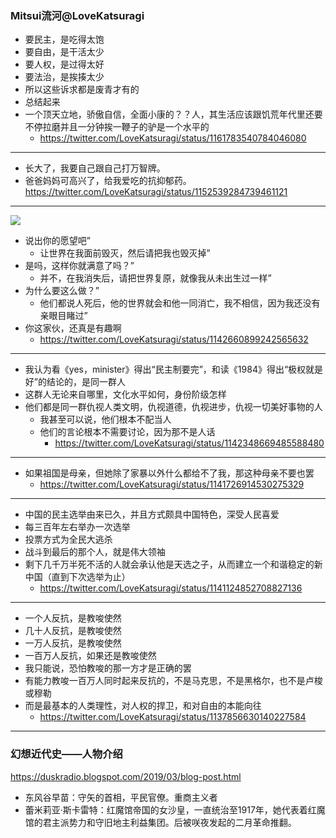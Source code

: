 ### Mitsui流河@LoveKatsuragi
- 要民主，是吃得太饱
- 要自由，是干活太少
- 要人权，是过得太好
- 要法治，是挨揍太少
- 所以这些诉求都是废青才有的
- 总结起来
- 一个顶天立地，骄傲自信，全面小康的？？人，其生活应该跟饥荒年代里还要不停拉磨并且一分钟挨一鞭子的驴是一个水平的
  - https://twitter.com/LoveKatsuragi/status/1161783540784046080
---
- 长大了，我要自己跟自己打万智牌。
- 爸爸妈妈可高兴了，给我爱吃的抗抑郁药。
https://twitter.com/LoveKatsuragi/status/1152539284739461121
---
![](https://pbs.twimg.com/profile_banners/4801382412/1527488469)
- 说出你的愿望吧”
  - 让世界在我面前毁灭，然后请把我也毁灭掉”
- 是吗，这样你就满意了吗？”
  - 并不，在我消失后，请把世界复原，就像我从未出生过一样”
- 为什么要这么做？”
  - 他们都说人死后，他的世界就会和他一同消亡，我不相信，因为我还没有亲眼目睹过”
- 你这家伙，还真是有趣啊
  - https://twitter.com/LoveKatsuragi/status/1142660899242565632
---
- 我认为看《yes，minister》得出“民主制要完”，和读《1984》得出“极权就是好”的结论的，是同一群人
- 这群人无论来自哪里，文化水平如何，身份阶级怎样
- 他们都是同一群仇视人类文明，仇视道德，仇视进步，仇视一切美好事物的人
  - 我甚至可以说，他们根本不配当人
  - 他们的言论根本不需要讨论，因为那不是人话
    - https://twitter.com/LoveKatsuragi/status/1142348669485588480
---
- 如果祖国是母亲，但她除了家暴以外什么都给不了我，那这种母亲不要也罢
  - https://twitter.com/LoveKatsuragi/status/1141726914530275329
---
- 中国的民主选举由来已久，并且方式颇具中国特色，深受人民喜爱
- 每三百年左右举办一次选举
- 投票方式为全民大逃杀
- 战斗到最后的那个人，就是伟大领袖
- 剩下几千万半死不活的人就会承认他是天选之子，从而建立一个和谐稳定的新中国（直到下次选举为止）
  - https://twitter.com/LoveKatsuragi/status/1141124852708827136
---
- 一个人反抗，是教唆使然
- 几十人反抗，是教唆使然
- 一万人反抗，是教唆使然
- 一百万人反抗，如果还是教唆使然
- 我只能说，恐怕教唆的那一方才是正确的罢
- 有能力教唆一百万人同时起来反抗的，不是马克思，不是黑格尔，也不是卢梭或穆勒
- 而是最基本的人类理性，对人权的捍卫，和对自由的本能向往
  - https://twitter.com/LoveKatsuragi/status/1137856630140227584
---
### 幻想近代史——人物介绍
https://duskradio.blogspot.com/2019/03/blog-post.html
- 东风谷早苗：守矢的首相，平民官僚。重商主义者
- 蕾米莉亚·斯卡雷特：红魔馆帝国的女沙皇，一直统治至1917年，她代表着红魔馆的君主派势力和守旧地主利益集团。后被咲夜发起的二月革命推翻。